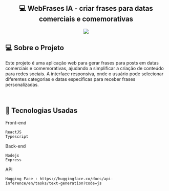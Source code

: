 <h2 align="center"> 💻 WebFrases IA - criar frases para datas comerciais e comemorativas  </h2> 

<p align="center">
  

  <img max-width="auto" height="auto"  src="https://github.com/user-attachments/assets/1d6b5380-0ef7-4f06-a46e-65e5aa06b33b">
  
</p> 



## 💻  Sobre o Projeto  
Este projeto é uma aplicação web para gerar frases para posts em datas comerciais e comemorativas, ajudando a simplificar a criação de conteúdo para redes sociais. A interface responsiva, onde o usuário pode selecionar diferentes categorias e datas específicas para receber frases personalizadas.


<br>


## :rocket: Tecnologias Usadas


Front-end 
```
ReactJS
Typescript
```
Back-end 
```
Nodejs
Express
```
API
```
Hugging Face : https://huggingface.co/docs/api-inference/en/tasks/text-generation?code=js

```

